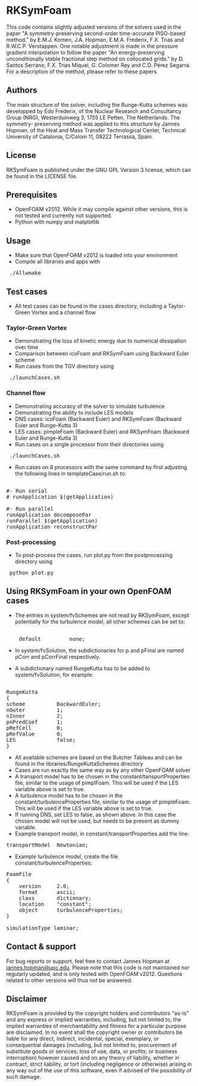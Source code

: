 # RKSymFoam

This code contains slightly adjusted versions of the solvers used in the
paper "A symmetry-preserving second-order time-accurate PISO-based
method." by E.M.J. Komen, J.A. Hopman, E.M.A. Frederix, F.X. Trias and
R.W.C.P.  Verstappen. One notable adjustment is made in the pressure
gradient interpolation to follow the paper "An energy-preserving 
unconditionally stable fractional step method on collocated grids." by D.
Santos Serrano, F.X. Trias Miquel, G. Colomer Rey and C.D. Pérez Segarra.
For a description of the method, please refer to these papers.

## Authors

The main structure of the solver, including the Runge-Kutta schemes was
developped by Edo Frederix, of the Nuclear Research and Consultancy Group 
(NRG), Westerduinweg 3, 1755 LE Petten, The Netherlands. The symmetry-
preserving method was applied to this structure by Jannes Hopman, of the 
Heat and Mass Transfer Technological Center, Technical University of 
Catalonia, C/Colom 11, 08222 Terrassa, Spain. 

## License

RKSymFoam is published under the GNU GPL Version 3 license, which can be
found in the LICENSE file.

## Prerequisites

* OpenFOAM v2012. While it may compile against other versions, this is not
tested and currently not supported.
* Python with numpy and matplotlib

## Usage

* Make sure that OpenFOAM v2012 is loaded into your environment 
* Compile all libraries and apps with

<pre> ./Allwmake </pre>

## Test cases

* All test cases can be found in the cases directory, including a
Taylor-Green Vortex and a channel flow

### Taylor-Green Vortex

* Demonstrating the loss of kinetic energy due to numerical dissipation
over time
* Comparison between icoFoam and RKSymFoam using Backward Euler scheme 
* Run cases from the TGV directory using

<pre> ./launchCases.sh </pre>

### Channel flow

* Demonstrating accuracy of the solver to simulate turbulence
* Demonstrating the ability to include LES models 
* DNS cases: icoFoam (Backward Euler) and RKSymFoam (Backward Euler and 
Runge-Kutta 3)
* LES cases: pimpleFoam (Backward Euler) and RKSymFoam (Backward Euler and
Runge-Kutta 3)
* Run cases on a single processor from their directories using

<pre> ./launchCases.sh </pre>

* Run cases on 8 processors with the same command by first adjusting
the following lines in templateCase/run.sh to:

<pre> 
#- Run serial
# runApplication $(getApplication)

#- Run parallel 
runApplication decomposePar 
runParallel $(getApplication)
runApplication reconstructPar 
</pre>

### Post-processing

* To post-process the cases, run plot.py from the postprocessing directory
using

<pre> python plot.py </pre>

## Using RKSymFoam in your own OpenFOAM cases

* The entries in system/fvSchemes are not read by RKSymFoam, except 
potentially for the turbulence model, all other schemes can be set to:

<pre> 
    default         none;
</pre>

* In system/fvSolution, the subdictionaries for p and pFinal are named
pCorr and pCorrFinal respectively.

* A subdictionary named RungeKutta has to be added to system/fvSolution,
for example:

<pre> 
RungeKutta 
{ 
scheme          BackwardEuler; 
nOuter          1;
nInner          2; 
pnPredCoef      1; 
pRefCell        0; 
pRefValue       0; 
LES             false;
} 
</pre>

* All available schemes are based on the Butcher Tableau and can be found
in the libraries/RungeKuttaSchemes directory
* Cases are run exactly the same way as by any other OpenFOAM solver
* A transport model has to be chosen in the constant/tansportProperties 
file, similar to the usage of pimplFoam. This will be used if the LES 
variable above is set to true.
* A turbulence model has to be chosen in the constant/turbulenceProperties
file, similar to the usage of pimpleFoam. This will be used if the LES
variable above is set to true.
* If running DNS, set LES to false, as shown above. In this case the
chosen model will not be used, but needs to be present as dummy variable.
* Example transport model, in constant/transportProperties add the line:

<pre>
transportModel  Newtonian;
</pre>

* Example turbulence model, create the file constant/turbulenceProperties:
<pre>
FoamFile
{
    version     2.0;
    format      ascii;
    class       dictionary;
    location    "constant";
    object      turbulenceProperties;
}

simulationType laminar;
</pre>

## Contact & support

For bug reports or support, feel free to contact Jannes Hopman at
jannes.hopman@upc.edu. Please note that this code is not maintained nor
regularly updated, and is only tested with OpenFOAM v2012. Questions
related to other versions will thus not be answered.

## Disclaimer

RKSymFoam is provided by the copyright holders and contributors "as-is"
and any express or implied warranties, including, but not limited to, the
implied warranties of merchantability and fitness for a particular purpose
are disclaimed. In no event shall the copyright owner or contributors be
liable for any direct, indirect, incidental, special, exemplary, or
consequential damages (including, but not limited to, procurement of
substitute goods or services; loss of use, data, or profits; or business
interruption) however caused and on any theory of liability, whether in
contract, strict liability, or tort (including negligence or otherwise)
arising in any way out of the use of this software, even if advised of the
possibility of such damage.
